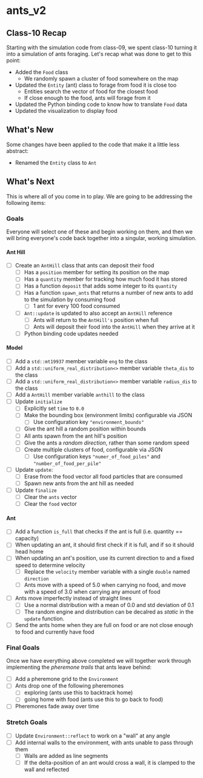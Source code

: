 # ants_v2

## Class-10 Recap

Starting with the simulation code from class-09, we spent class-10 turning it into a simulation of ants foraging. Let's recap what was done to get to this point:

* Added the `Food` class
    * We randomly spawn a cluster of food somewhere on the map
* Updated the `Entity` (ant) class to forage from food it is close too
    * Entities search the vector of food for the closest food
    * If close enough to the food, ants will forage from it
* Updated the Python binding code to know how to translate `Food` data
* Updated the visualization to display food

## What's New

Some changes have been applied to the code that make it a little less abstract:

* Renamed the `Entity` class to `Ant`

## What's Next

This is where all of you come in to play. We are going to be addressing the following items:

### Goals

Everyone will select one of these and begin working on them, and then we will bring everyone's code back together into a singular, working simulation.

#### Ant Hill

- [ ] Create an `AntHill` class that ants can deposit their food
    - [ ] Has a `position` member for setting its position on the map
    - [ ] Has a `quantity` member for tracking how much food it has stored
    - [ ] Has a function `deposit` that adds some integer to its `quantity`
    - [ ] Has a function `spawn_ants` that returns a number of new ants to add to the simulation by consuming food
        - [ ] 1 ant for every 100 food consumed
    - [ ] `Ant::update` is updated to also accept an `AntHill` reference
        - [ ] Ants will return to the  `AntHill's` position when full
        - [ ] Ants will deposit their food into the `AntHill` when they arrive at it
    - [ ] Python binding code updates needed 

#### Model

- [ ] Add a `std::mt19937` member variable `eng` to the class
- [ ] Add a `std::uniform_real_distribution<>` member variable `theta_dis` to the class
- [ ] Add a `std::uniform_real_distribution<>` member variable `radius_dis` to the class
- [ ] Add a `AntHill` member variable `anthill` to the class
- [ ] Update `initialize`
    - [ ] Explicitly set `time` to `0.0`
    - [ ] Make the bounding box (environment limits) configurable via JSON
        - [ ] Use configuration key `"environment_bounds"`
    - [ ] Give the ant hill a random position within bounds
    - [ ] All ants spawn from the ant hill's position
    - [ ] Give the ants a *random direction*, rather than some random speed
    - [ ] Create multiple clusters of food, configurable via JSON
        - [ ] Use configuration keys `"numer_of_food_piles"` and `"number_of_food_per_pile"`
- [ ] Update `update`:
    - [ ] Erase from the food vector all food particles that are consumed 
    - [ ] Spawn new ants from the ant hill as needed
- [ ] Update `finalize`
    - [ ] Clear the `ants` vector
    - [ ] Clear the `food` vector

#### Ant

- [ ] Add a function `is_full` that checks if the ant is full (i.e. quantity == capacity)
- [ ] When updating an ant, it should first check if it is full, and if so it should head home
- [ ] When updating an ant's position, use its current direction to and a fixed speed to determine velocity
    - [ ] Replace the `velocity` member variable with a single `double` named `direction`
    - [ ] Ants move with a speed of 5.0 when carrying no food, and move with a speed of 3.0 when carrying any amount of food
- [ ] Ants move imperfectly instead of straight lines
    - [ ] Use a normal distribution with a mean of 0.0 and std deviation of 0.1
    - [ ] The random engine and distribution can be decalred as *static* in the `update` function.
- [ ] Send the ants home when they are full on food or are not close enough to food and currently have food

### Final Goals

Once we have everything above completed we will together work through implementing the *pheremone trails* that ants leave behind:

- [ ] Add a pheremone grid to the `Environment`
- [ ] Ants drop one of the following pheremones
    - [ ] exploring (ants use this to backtrack home)
    - [ ] going home with food (ants use this to go back to food)
- [ ] Pheremones fade away over time

### Stretch Goals

- [ ] Update `Environment::reflect` to work on a "wall" at any angle
- [ ] Add internal walls to the environment, with ants unable to pass through them
    - [ ] Walls are added as line segments
    - [ ] If the delta-position of an ant would cross a wall, it is clamped to the wall and reflected

